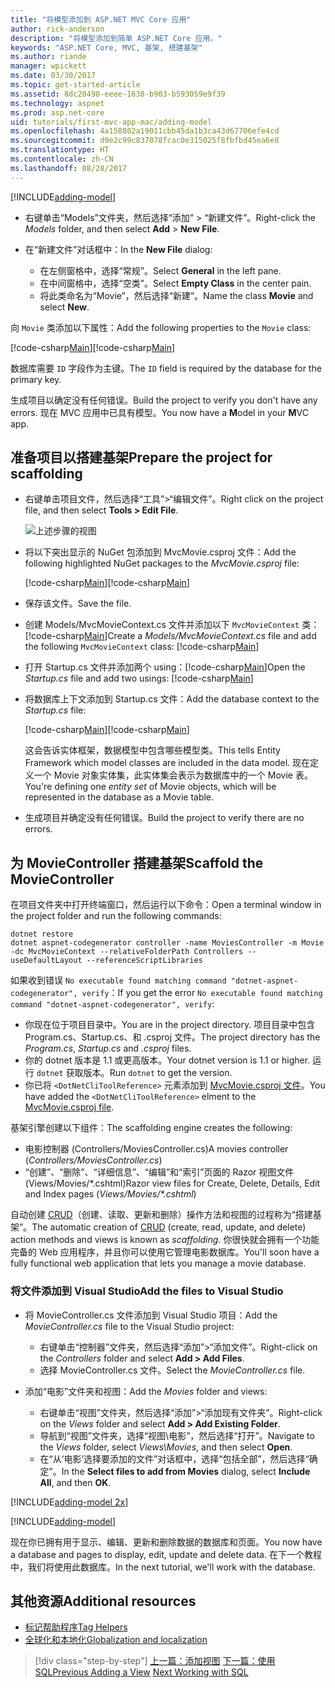 ```yaml
---
title: "将模型添加到 ASP.NET MVC Core 应用"
author: rick-anderson
description: "将模型添加到简单 ASP.NET Core 应用。"
keywords: "ASP.NET Core, MVC, 基架, 搭建基架"
ms.author: riande
manager: wpickett
ms.date: 03/30/2017
ms.topic: get-started-article
ms.assetid: 8dc28498-eeee-1638-b903-b593059e9f39
ms.technology: aspnet
ms.prod: asp.net-core
uid: tutorials/first-mvc-app-mac/adding-model
ms.openlocfilehash: 4a158802a19011cbb45da1b3ca43d67706efe4cd
ms.sourcegitcommit: d9e2c99c837078fcac0e315025f8fbfbd45ea6e8
ms.translationtype: HT
ms.contentlocale: zh-CN
ms.lasthandoff: 08/28/2017
---
```

[!INCLUDE[adding-model](../../includes/mvc-intro/adding-model1.md)]

* <span data-ttu-id="a1b2b-104">右键单击“Models”文件夹，然后选择“添加” > “新建文件”。</span><span class="sxs-lookup"><span data-stu-id="a1b2b-104">Right-click the *Models* folder, and then select **Add** > **New File**.</span></span> 
* <span data-ttu-id="a1b2b-105">在“新建文件”对话框中：</span><span class="sxs-lookup"><span data-stu-id="a1b2b-105">In the **New File** dialog:</span></span>

  * <span data-ttu-id="a1b2b-106">在左侧窗格中，选择“常规”。</span><span class="sxs-lookup"><span data-stu-id="a1b2b-106">Select **General** in the left pane.</span></span>
  * <span data-ttu-id="a1b2b-107">在中间窗格中，选择“空类”。</span><span class="sxs-lookup"><span data-stu-id="a1b2b-107">Select **Empty Class** in the center pain.</span></span>
  * <span data-ttu-id="a1b2b-108">将此类命名为“Movie”，然后选择“新建”。</span><span class="sxs-lookup"><span data-stu-id="a1b2b-108">Name the class **Movie** and select **New**.</span></span>

<span data-ttu-id="a1b2b-109">向 `Movie` 类添加以下属性：</span><span class="sxs-lookup"><span data-stu-id="a1b2b-109">Add the following properties to the `Movie` class:</span></span>

<span data-ttu-id="a1b2b-110">[!code-csharp[Main](../../tutorials/first-mvc-app/start-mvc/sample/MvcMovie/Models/MovieNoEF.cs?name=snippet_1)]</span><span class="sxs-lookup"><span data-stu-id="a1b2b-110">[!code-csharp[Main](../../tutorials/first-mvc-app/start-mvc/sample/MvcMovie/Models/MovieNoEF.cs?name=snippet_1)]</span></span>

<span data-ttu-id="a1b2b-111">数据库需要 `ID` 字段作为主键。</span><span class="sxs-lookup"><span data-stu-id="a1b2b-111">The `ID` field is required by the database for the primary key.</span></span>

<span data-ttu-id="a1b2b-112">生成项目以确定没有任何错误。</span><span class="sxs-lookup"><span data-stu-id="a1b2b-112">Build the project to verify you don't have any errors.</span></span> <span data-ttu-id="a1b2b-113">现在 MVC 应用中已具有模型。</span><span class="sxs-lookup"><span data-stu-id="a1b2b-113">You now have a **M**odel in your **M**VC app.</span></span>

## <a name="prepare-the-project-for-scaffolding"></a><span data-ttu-id="a1b2b-114">准备项目以搭建基架</span><span class="sxs-lookup"><span data-stu-id="a1b2b-114">Prepare the project for scaffolding</span></span>

- <span data-ttu-id="a1b2b-115">右键单击项目文件，然后选择“工具”>“编辑文件”。</span><span class="sxs-lookup"><span data-stu-id="a1b2b-115">Right click on the project file, and then select **Tools > Edit File**.</span></span>

  ![上述步骤的视图](adding-model/_static/1.png)

- <span data-ttu-id="a1b2b-117">将以下突出显示的 NuGet 包添加到 MvcMovie.csproj 文件：</span><span class="sxs-lookup"><span data-stu-id="a1b2b-117">Add the following highlighted NuGet packages to the *MvcMovie.csproj* file:</span></span>
             
  <span data-ttu-id="a1b2b-118">[!code-csharp[Main](../first-mvc-app-xplat/start-mvc/sample/MvcMovie/MvcMovie.csproj?highlight=7,10)]</span><span class="sxs-lookup"><span data-stu-id="a1b2b-118">[!code-csharp[Main](../first-mvc-app-xplat/start-mvc/sample/MvcMovie/MvcMovie.csproj?highlight=7,10)]</span></span>

- <span data-ttu-id="a1b2b-119">保存该文件。</span><span class="sxs-lookup"><span data-stu-id="a1b2b-119">Save the file.</span></span>

- <span data-ttu-id="a1b2b-120">创建 Models/MvcMovieContext.cs 文件并添加以下 `MvcMovieContext` 类：[!code-csharp[Main](../../tutorials/first-mvc-app-xplat/start-mvc/sample/MvcMovie/Models/MvcMovieContext.cs)]</span><span class="sxs-lookup"><span data-stu-id="a1b2b-120">Create a *Models/MvcMovieContext.cs* file and add the following `MvcMovieContext` class:  [!code-csharp[Main](../../tutorials/first-mvc-app-xplat/start-mvc/sample/MvcMovie/Models/MvcMovieContext.cs)]</span></span>
   
- <span data-ttu-id="a1b2b-121">打开 Startup.cs 文件并添加两个 using：[!code-csharp[Main](../../tutorials/first-mvc-app-xplat/start-mvc/sample/MvcMovie/Startup.cs?name=snippet1&highlight=1,2)]</span><span class="sxs-lookup"><span data-stu-id="a1b2b-121">Open the *Startup.cs* file and add two usings:  [!code-csharp[Main](../../tutorials/first-mvc-app-xplat/start-mvc/sample/MvcMovie/Startup.cs?name=snippet1&highlight=1,2)]</span></span>

- <span data-ttu-id="a1b2b-122">将数据库上下文添加到 Startup.cs 文件：</span><span class="sxs-lookup"><span data-stu-id="a1b2b-122">Add the database context to the *Startup.cs* file:</span></span>

   <span data-ttu-id="a1b2b-123">[!code-csharp[Main](../../tutorials/first-mvc-app-xplat/start-mvc/sample/MvcMovie/Startup.cs?name=snippet2&highlight=6-7)]</span><span class="sxs-lookup"><span data-stu-id="a1b2b-123">[!code-csharp[Main](../../tutorials/first-mvc-app-xplat/start-mvc/sample/MvcMovie/Startup.cs?name=snippet2&highlight=6-7)]</span></span>

  <span data-ttu-id="a1b2b-124">这会告诉实体框架，数据模型中包含哪些模型类。</span><span class="sxs-lookup"><span data-stu-id="a1b2b-124">This tells Entity Framework which model classes are included in the data model.</span></span> <span data-ttu-id="a1b2b-125">现在定义一个 Movie 对象实体集，此实体集会表示为数据库中的一个 Movie 表。</span><span class="sxs-lookup"><span data-stu-id="a1b2b-125">You're defining one *entity set* of Movie objects, which will be represented in the database as a Movie table.</span></span>

- <span data-ttu-id="a1b2b-126">生成项目并确定没有任何错误。</span><span class="sxs-lookup"><span data-stu-id="a1b2b-126">Build the project to verify there are no errors.</span></span>

## <a name="scaffold-the-moviecontroller"></a><span data-ttu-id="a1b2b-127">为 MovieController 搭建基架</span><span class="sxs-lookup"><span data-stu-id="a1b2b-127">Scaffold the MovieController</span></span>

<span data-ttu-id="a1b2b-128">在项目文件夹中打开终端窗口，然后运行以下命令：</span><span class="sxs-lookup"><span data-stu-id="a1b2b-128">Open a terminal window in the project folder and run the following commands:</span></span>

```
dotnet restore
dotnet aspnet-codegenerator controller -name MoviesController -m Movie -dc MvcMovieContext --relativeFolderPath Controllers --useDefaultLayout --referenceScriptLibraries 
```
<span data-ttu-id="a1b2b-129">如果收到错误 `No executable found matching command "dotnet-aspnet-codegenerator", verify`：</span><span class="sxs-lookup"><span data-stu-id="a1b2b-129">If you get the error `No executable found matching command "dotnet-aspnet-codegenerator", verify`:</span></span>

 * <span data-ttu-id="a1b2b-130">你现在位于项目目录中。</span><span class="sxs-lookup"><span data-stu-id="a1b2b-130">You are in the project directory.</span></span> <span data-ttu-id="a1b2b-131">项目目录中包含 Program.cs、Startup.cs、和 .csproj 文件。</span><span class="sxs-lookup"><span data-stu-id="a1b2b-131">The project directory has the *Program.cs*, *Startup.cs* and *.csproj* files.</span></span>
 * <span data-ttu-id="a1b2b-132">你的 dotnet 版本是 1.1 或更高版本。</span><span class="sxs-lookup"><span data-stu-id="a1b2b-132">Your dotnet version is 1.1 or higher.</span></span> <span data-ttu-id="a1b2b-133">运行 `dotnet` 获取版本。</span><span class="sxs-lookup"><span data-stu-id="a1b2b-133">Run `dotnet` to get the version.</span></span>
 * <span data-ttu-id="a1b2b-134">你已将 `<DotNetCliToolReference>` 元素添加到 [MvcMovie.csproj 文件](#prepare-the-project-for-scaffolding)。</span><span class="sxs-lookup"><span data-stu-id="a1b2b-134">You have added the `<DotNetCliToolReference>` elment to the [MvcMovie.csproj file](#prepare-the-project-for-scaffolding).</span></span>
 
<!--
> [!NOTE]
> If you get an error when the scaffolding command runs, see [issue 444 in the scaffolding repository](https://github.com/aspnet/scaffolding/issues/444) for a workaround.
-->

<span data-ttu-id="a1b2b-135">基架引擎创建以下组件：</span><span class="sxs-lookup"><span data-stu-id="a1b2b-135">The scaffolding engine creates the following:</span></span>

* <span data-ttu-id="a1b2b-136">电影控制器 (Controllers/MoviesController.cs)</span><span class="sxs-lookup"><span data-stu-id="a1b2b-136">A movies controller (*Controllers/MoviesController.cs*)</span></span>
* <span data-ttu-id="a1b2b-137">“创建”、“删除”、“详细信息”、“编辑”和“索引”页面的 Razor 视图文件 (Views/Movies/\*.cshtml)</span><span class="sxs-lookup"><span data-stu-id="a1b2b-137">Razor view files for Create, Delete, Details, Edit and Index pages (*Views/Movies/\*.cshtml*)</span></span>

<span data-ttu-id="a1b2b-138">自动创建 [CRUD](https://en.wikipedia.org/wiki/Create,_read,_update_and_delete)（创建、读取、更新和删除）操作方法和视图的过程称为“搭建基架”。</span><span class="sxs-lookup"><span data-stu-id="a1b2b-138">The automatic creation of [CRUD](https://en.wikipedia.org/wiki/Create,_read,_update_and_delete) (create, read, update, and delete) action methods and views is known as *scaffolding*.</span></span> <span data-ttu-id="a1b2b-139">你很快就会拥有一个功能完备的 Web 应用程序，并且你可以使用它管理电影数据库。</span><span class="sxs-lookup"><span data-stu-id="a1b2b-139">You'll soon have a fully functional web application that lets you manage a movie database.</span></span>

### <a name="add-the-files-to-visual-studio"></a><span data-ttu-id="a1b2b-140">将文件添加到 Visual Studio</span><span class="sxs-lookup"><span data-stu-id="a1b2b-140">Add the files to Visual Studio</span></span>

* <span data-ttu-id="a1b2b-141">将 MovieController.cs 文件添加到 Visual Studio 项目：</span><span class="sxs-lookup"><span data-stu-id="a1b2b-141">Add the *MovieController.cs* file to the Visual Studio project:</span></span>

  * <span data-ttu-id="a1b2b-142">右键单击“控制器”文件夹，然后选择“添加”>“添加文件”。</span><span class="sxs-lookup"><span data-stu-id="a1b2b-142">Right-click on the *Controllers* folder and select **Add > Add Files**.</span></span>
  * <span data-ttu-id="a1b2b-143">选择 MovieController.cs 文件。</span><span class="sxs-lookup"><span data-stu-id="a1b2b-143">Select the *MovieController.cs* file.</span></span>

* <span data-ttu-id="a1b2b-144">添加“电影”文件夹和视图：</span><span class="sxs-lookup"><span data-stu-id="a1b2b-144">Add the *Movies* folder and views:</span></span>

  * <span data-ttu-id="a1b2b-145">右键单击“视图”文件夹，然后选择“添加”>“添加现有文件夹”。</span><span class="sxs-lookup"><span data-stu-id="a1b2b-145">Right-click on the *Views* folder and select **Add > Add Existing Folder**.</span></span>
  * <span data-ttu-id="a1b2b-146">导航到“视图”文件夹，选择“视图\电影”，然后选择“打开”。</span><span class="sxs-lookup"><span data-stu-id="a1b2b-146">Navigate to the *Views* folder, select *Views\Movies*, and then select **Open**.</span></span>
  * <span data-ttu-id="a1b2b-147">在“从‘电影’选择要添加的文件”对话框中，选择“包括全部”，然后选择“确定”。</span><span class="sxs-lookup"><span data-stu-id="a1b2b-147">In the **Select files to add from Movies** dialog, select **Include All**, and then **OK**.</span></span>

[!INCLUDE[adding-model 2x](../../includes/mvc-intro/adding-model2xp.md)]

[!INCLUDE[adding-model](../../includes/mvc-intro/adding-model3.md)]

<span data-ttu-id="a1b2b-148">现在你已拥有用于显示、编辑、更新和删除数据的数据库和页面。</span><span class="sxs-lookup"><span data-stu-id="a1b2b-148">You now have a database and pages to display, edit, update and delete data.</span></span> <span data-ttu-id="a1b2b-149">在下一个教程中，我们将使用此数据库。</span><span class="sxs-lookup"><span data-stu-id="a1b2b-149">In the next tutorial, we'll work with the database.</span></span>

## <a name="additional-resources"></a><span data-ttu-id="a1b2b-150">其他资源</span><span class="sxs-lookup"><span data-stu-id="a1b2b-150">Additional resources</span></span>

* [<span data-ttu-id="a1b2b-151">标记帮助程序</span><span class="sxs-lookup"><span data-stu-id="a1b2b-151">Tag Helpers</span></span>](xref:mvc/views/tag-helpers/intro)
* [<span data-ttu-id="a1b2b-152">全球化和本地化</span><span class="sxs-lookup"><span data-stu-id="a1b2b-152">Globalization and localization</span></span>](xref:fundamentals/localization)

>[!div class="step-by-step"]
<span data-ttu-id="a1b2b-153">[上一篇：添加视图](adding-view.md)
[下一篇：使用 SQL](working-with-sql.md)</span><span class="sxs-lookup"><span data-stu-id="a1b2b-153">[Previous Adding a View](adding-view.md)
[Next Working with SQL](working-with-sql.md)</span></span>  
